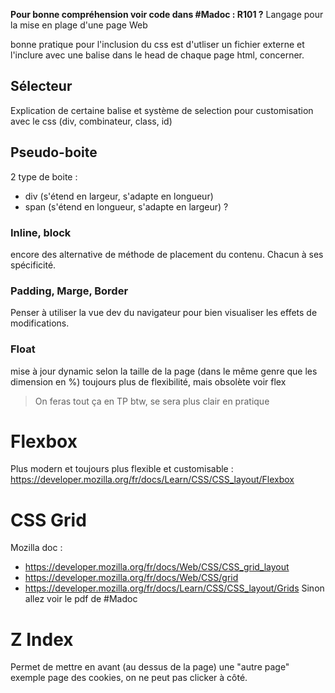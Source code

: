 **Pour bonne compréhension voir code dans #Madoc : R101 ?**
Langage pour la mise en plage d'une page Web

bonne pratique pour l'inclusion du css est d'utliser un fichier externe et l'inclure avec une balise dans le head de chaque page html, concerner.

## Sélecteur
Explication de certaine balise et système de selection pour customisation avec le css (div, combinateur, class, id)

## Pseudo-boite
2 type de boite : 
- div (s'étend en largeur, s'adapte en longueur)
- span (s'étend en longueur, s'adapte en largeur) ?
### Inline, block
encore des alternative de méthode de placement du contenu. Chacun à ses spécificité.
### Padding, Marge, Border
Penser à utiliser la vue dev du navigateur pour bien visualiser les effets de modifications.
### Float
mise à jour dynamic selon la taille de la page (dans le même genre que les dimension en %) toujours plus de flexibilité, mais obsolète voir flex

> On feras tout ça en TP btw, se sera plus clair en pratique

# Flexbox
Plus modern et toujours plus flexible et customisable : https://developer.mozilla.org/fr/docs/Learn/CSS/CSS_layout/Flexbox

# CSS Grid
Mozilla doc : 
- https://developer.mozilla.org/fr/docs/Web/CSS/CSS_grid_layout
- https://developer.mozilla.org/fr/docs/Web/CSS/grid
- https://developer.mozilla.org/fr/docs/Learn/CSS/CSS_layout/Grids
Sinon allez voir le pdf de #Madoc 

# Z Index
Permet de mettre en avant (au dessus de la page) une "autre page" exemple page des cookies, on ne peut pas clicker à côté.